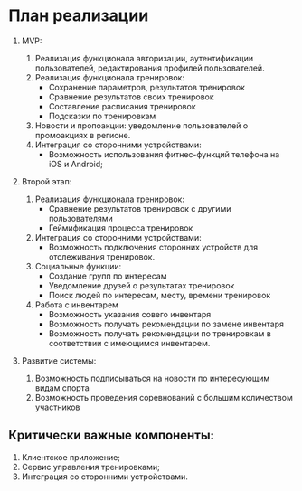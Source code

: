 # План реализации

1. MVP:
   1. Реализация функционала авторизации, аутентификации пользователей, редактирования профилей пользователей.
   2. Реализация функционала тренировок:
        - Сохранение параметров, результатов тренировок
        - Сравнение результатов своих тренировок
        - Составление расписания тренировок
        - Подсказки по тренировкам
   3. Новости и пропоакции: уведомление пользователей о промоакциях в регионе.
   4. Интеграция со сторонними устройствами:
        - Возможность использования фитнес-функций телефона на iOS и Android;
2. Второй этап:
   1. Реализация функционала тренировок:
        - Сравнение результатов тренировок с другими пользователями
        - Геймификация процесса тренировок
   2. Интеграция со сторонними устройствами:
        - Возможность подключения сторонних устройств для отслеживания тренировок.   
   3. Социальные функции:
        - Создание групп по интересам
        - Уведомление друзей о результатах тренировок
        - Поиск людей по интересам, месту, времени тренировок
   4. Работа с инвентарем
        - Возможность указания совего инвентаря
        - Возможность получать рекомендации по замене инвентаря
        - Возможность получать рекомендации по тренировкам в соответствии с имеющимся инвентарем.

3. Развитие системы:
   1. Возможность подписываться на новости по интересующим видам спорта
   2. Возможность проведения соревнований с большим количеством участников


## Критически важные компоненты:
1. Клиентское приложение;
2. Сервис управления тренировками;
3. Интеграция со сторонними устройствами.